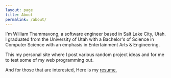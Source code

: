 ```yaml
---
layout: page
title: About
permalink: /about/
---
```


I'm William Thammavong, a software engineer based in Salt Lake City, Utah. I graduated from the University of Utah with a Bachelor's of Science in Computer Science
with an emphasis in Entertainment Arts & Engineering.

This my personal site where I post various random project ideas and for me to test some of my web programming out.

And for those that are interested, Here is my [resume.](/assets/TheResume.pdf)
